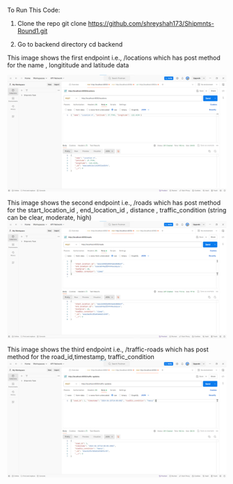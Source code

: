 To Run This Code:
1. Clone the repo
     git clone https://github.com/shreyshah173/Shipmnts-Round1.git

2. Go to backend directory
    cd backend








This image shows the first endpoint i.e., /locations which has post method for the name , longititude and latitude data

![alt text](image.png)

This image shows the second endpoint i.e., /roads which has post method for the start_location_id , end_location_id , distance , traffic_condition (string can be clear, moderate, high)
![alt text](image-3.png)

This image shows the third endpoint i.e., /traffic-roads which has post method for the road_id,timestamp,
traffic_condition
![alt text](image-2.png)